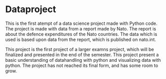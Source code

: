 # Dataproject
This is the first atempt of a data science project made with Python code.
The project is made with data from a report made by Nato. The report is about the defence expenditures of the Nato countries. The data which is used is based upon data from the report, which is published on nato.int.

This project is the first project of a larger examns project, which will be finalized and presented in the end of the semester.
This project present a basic understanding of datahandling with python and visualizing data with python.
The project has not reached its final form, and has some room to grow.
